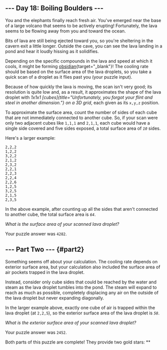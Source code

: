 ## \-\-- Day 18: Boiling Boulders \-\--

You and the elephants finally reach fresh air. You\'ve emerged near the
base of a large volcano that seems to be actively erupting! Fortunately,
the lava seems to be flowing away from you and toward the ocean.

Bits of lava are still being ejected toward you, so you\'re sheltering
in the cavern exit a little longer. Outside the cave, you can see the
lava landing in a pond and hear it loudly hissing as it solidifies.

Depending on the specific compounds in the lava and speed at which it
cools, it might be forming
[obsidian](https://en.wikipedia.org/wiki/Obsidian){target="_blank"}! The
cooling rate should be based on the surface area of the lava droplets,
so you take a quick scan of a droplet as it flies past you (your puzzle
input).

Because of how quickly the lava is moving, the scan isn\'t very good;
its resolution is quite low and, as a result, it approximates the shape
of the lava droplet with *1x1x1
[cubes]{title="Unfortunately, you forgot your flint and steel in another dimension."}
on a 3D grid*, each given as its `x,y,z` position.

To approximate the surface area, count the number of sides of each cube
that are not immediately connected to another cube. So, if your scan
were only two adjacent cubes like `1,1,1` and `2,1,1`, each cube would
have a single side covered and five sides exposed, a total surface area
of *`10`* sides.

Here\'s a larger example:

    2,2,2
    1,2,2
    3,2,2
    2,1,2
    2,3,2
    2,2,1
    2,2,3
    2,2,4
    2,2,6
    1,2,5
    3,2,5
    2,1,5
    2,3,5

In the above example, after counting up all the sides that aren\'t
connected to another cube, the total surface area is *`64`*.

*What is the surface area of your scanned lava droplet?*

Your puzzle answer was `4282`.

## \-\-- Part Two \-\-- {#part2}

Something seems off about your calculation. The cooling rate depends on
exterior surface area, but your calculation also included the surface
area of air pockets trapped in the lava droplet.

Instead, consider only cube sides that could be reached by the water and
steam as the lava droplet tumbles into the pond. The steam will expand
to reach as much as possible, completely displacing any air on the
outside of the lava droplet but never expanding diagonally.

In the larger example above, exactly one cube of air is trapped within
the lava droplet (at `2,2,5`), so the exterior surface area of the lava
droplet is *`58`*.

*What is the exterior surface area of your scanned lava droplet?*

Your puzzle answer was `2452`.

Both parts of this puzzle are complete! They provide two gold stars:
\*\*
